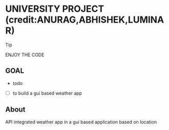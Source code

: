 # UNIVERSITY PROJECT (credit:ANURAG,ABHISHEK,LUMINAR)

> [!tip]
> ENJOY THE CODE


## GOAL
- todo
- [ ] to build a gui based weather app 


## About

API integrated weather app in a gui based application based on location 
